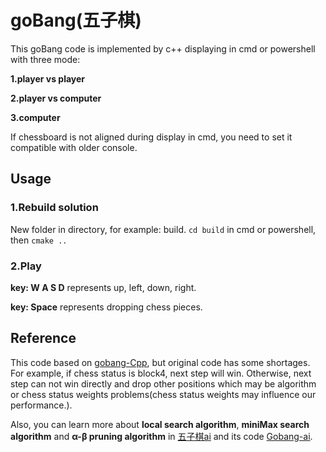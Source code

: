 # goBang(五子棋)

This goBang code is implemented by c++ displaying in cmd or powershell with three mode: 

**1.player vs player**

**2.player vs computer**

**3.computer**

If chessboard is not aligned during display in cmd, you need to set it compatible with older console.

## Usage

### 1.Rebuild solution 

New folder in directory, for example: build. `cd build` in cmd or powershell,  then `cmake ..`

### 2.Play

**key: W A S D** represents up, left, down, right.

**key: Space** represents dropping chess pieces. 

## Reference

This code based on [gobang-Cpp](https://github.com/DavinciEvans/gobang-Cpp), but original code has some shortages. For example, if chess status is block4, next step will win. Otherwise, next step can not win directly and drop other positions which may be algorithm or chess status weights problems(chess status weights may influence our performance.). 

Also, you can learn more about **local search algorithm**, **miniMax search algorithm** and **α-β pruning algorithm** in [五子棋ai](https://blog.csdn.net/livingsu/article/details/104544562?spm=1001.2014.3001.5501) and its code [Gobang-ai](https://github.com/livingsu/Gobang-ai).



